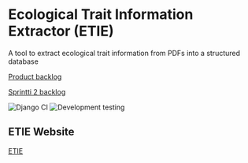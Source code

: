 # Ecological Trait Information Extractor (ETIE)
A tool to extract ecological trait information from PDFs into a structured database 

[Product backlog](https://github.com/orgs/IELuomus/projects/1)

[Sprintti 2 backlog](https://github.com/orgs/IELuomus/projects/2)


![Django CI](https://github.com/IELuomus/extractiontool/workflows/Django%20CI/badge.svg)
![Development testing](https://github.com/IELuomus/extractiontool/workflows/Development%20testing/badge.svg)

<!-- .... -->
## ETIE Website
<a href=https://django-psql-new-ie-luomus.rahtiapp.fi >ETIE</a>



